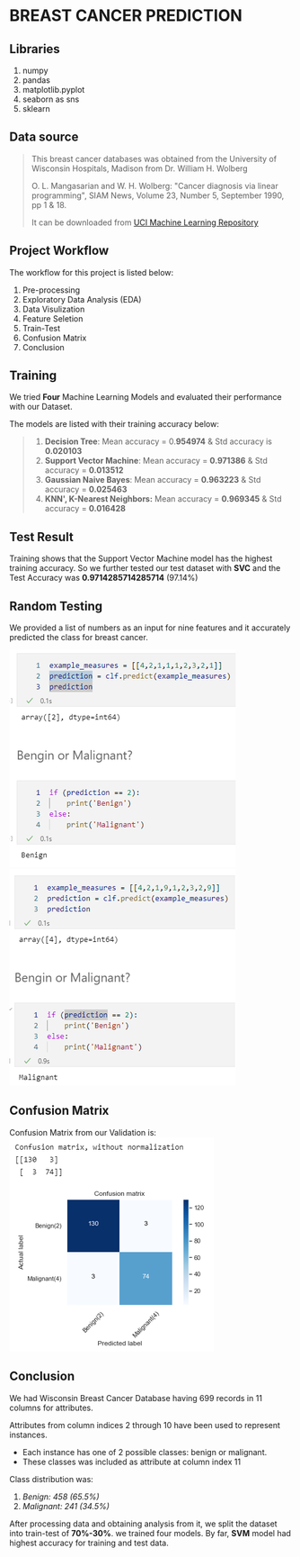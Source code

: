 # **BREAST CANCER PREDICTION**

## Libraries
1. numpy
2. pandas
3. matplotlib.pyplot
4. seaborn as sns
5. sklearn

## Data source

> This breast cancer databases was obtained from the University of Wisconsin Hospitals, Madison from Dr. William H. Wolberg
>
> O. L. Mangasarian and W. H. Wolberg: "Cancer diagnosis via linear  programming", SIAM News, Volume 23, Number 5, September 1990, pp 1 & 18.
>
> It can be downloaded from  [UCI Machine Learning Repository][1]

## Project Workflow
The workflow for this project is listed below:
1. Pre-processing 
2. Exploratory Data Analysis (EDA)
3. Data Visulization
4. Feature Seletion
5. Train-Test
6. Confusion Matrix
7. Conclusion

## Training
We tried **Four** Machine Learning Models and evaluated their performance with our Dataset. 


The models are listed with their training accuracy below:
> 1. **Decision Tree**: Mean accuracy = 0.**954974** & Std accuracy is **0.020103**
> 2. **Support Vector Machine**: Mean accuracy = **0.971386** & Std accuracy = **0.013512**
> 3. **Gaussian Naive Bayes**: Mean accuracy = **0.963223** & Std accuracy = **0.025463**
> 4. **KNN', K-Nearest Neighbors:** Mean accuracy = **0.969345** & Std accuracy = **0.016428**

## Test Result
Training shows that the Support Vector Machine model has the highest training accuracy. So we further tested our test dataset with **SVC** and the Test Accuracy was **0.9714285714285714** (97.14%)


## Random Testing

We provided a list of numbers as an input for nine features and it accurately predicted the class for breast cancer.

![Example Prediction for Benign](results/benignPred.PNG "Benign Cancer")\
![Example Prediction for Malignant](results/malignantPred.png "Malignant Cancer")

## Confusion Matrix
Confusion Matrix from our Validation is:\
![Confusion Matrix!](results/cm.png "Confusion Matrix")

## Conclusion

We had Wisconsin Breast Cancer Database having 699 records in 11 columns for attributes. 

Attributes from column indices 2 through 10 have been used to represent instances.
* Each instance has one of 2 possible classes: benign or malignant.
* These classes was included as attribute at column index 11

Class distribution was:
1. _Benign: 458 (65.5%)_
2. _Malignant: 241 (34.5%)_

After processing data and obtaining analysis from it, we split the dataset into train-test of **70%-30%**. we trained four models. By far, **SVM** model had highest accuracy for training and test data.


[1]: https://archive.ics.uci.edu/ml/machine-learning-databases/breast-cancer-wisconsin/breast-cancer-wisconsin.data "UCI Machine Learning Repository"
